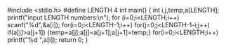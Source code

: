 #include <stdio.h>
#define LENGTH 4
int main()
 {
	int i,j,temp,a[LENGTH];
	printf("input LENGTH numbers:\n");
	for (i=0;i<LENGTH;i++)
		scanf("%d",&a[i]);
	for(i=0;i<LENGTH-1;i++)
		for(j=0;j<LENGTH-1-i;j++)
			if(a[j]>a[j+1])
			{temp=a[j];a[j]=a[j+1];a[j+1]=temp;} 
	for(i=0;i<LENGTH;i++) 
		printf("%d ",a[i]);
	return 0;
} 
